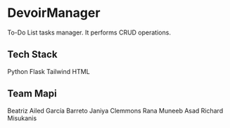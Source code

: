 # DevoirManager
To-Do List tasks manager.
It performs CRUD operations.

## Tech Stack
Python
Flask
Tailwind
HTML

## Team Mapi
Beatriz Ailed García Barreto
Janiya Clemmons
Rana Muneeb Asad
Richard Misukanis
